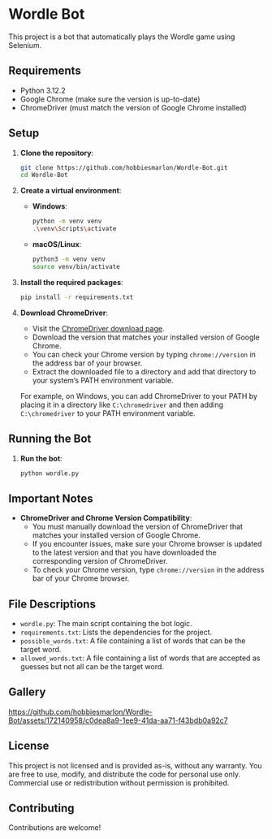# Wordle Bot

This project is a bot that automatically plays the Wordle game using Selenium.

## Requirements

- Python 3.12.2
- Google Chrome (make sure the version is up-to-date)
- ChromeDriver (must match the version of Google Chrome installed)

## Setup

1. **Clone the repository**:

   ```sh
   git clone https://github.com/hobbiesmarlon/Wordle-Bot.git
   cd Wordle-Bot
   ```

2. **Create a virtual environment**:

   - **Windows**:
     ```sh
     python -m venv venv
     .\venv\Scripts\activate
     ```
   - **macOS/Linux**:
     ```sh
     python3 -m venv venv
     source venv/bin/activate
     ```

3. **Install the required packages**:

   ```sh
   pip install -r requirements.txt
   ```

4. **Download ChromeDriver**:

   - Visit the [ChromeDriver download page](https://sites.google.com/chromium.org/driver/downloads).
   - Download the version that matches your installed version of Google Chrome.
   - You can check your Chrome version by typing `chrome://version` in the address bar of your browser.
   - Extract the downloaded file to a directory and add that directory to your system’s PATH environment variable.

   For example, on Windows, you can add ChromeDriver to your PATH by placing it in a directory like `C:\chromedriver` and then adding `C:\chromedriver` to your PATH environment variable.

## Running the Bot

1. **Run the bot**:
   ```sh
   python wordle.py
   ```

## Important Notes

- **ChromeDriver and Chrome Version Compatibility**:
  - You must manually download the version of ChromeDriver that matches your installed version of Google Chrome.
  - If you encounter issues, make sure your Chrome browser is updated to the latest version and that you have downloaded the corresponding version of ChromeDriver.
  - To check your Chrome version, type `chrome://version` in the address bar of your Chrome browser.

## File Descriptions

- `wordle.py`: The main script containing the bot logic.
- `requirements.txt`: Lists the dependencies for the project.
- `possible_words.txt`: A file containing a list of words that can be the target word.
- `allowed_words.txt`: A file containing a list of words that are accepted as guesses but not all can be the target word.

## Gallery


https://github.com/hobbiesmarlon/Wordle-Bot/assets/172140958/c0dea8a9-1ee9-41da-aa71-f43bdb0a92c7



## License

This project is not licensed and is provided as-is, without any warranty. You are free to use, modify, and distribute the code for personal use only. Commercial use or redistribution without permission is prohibited.

## Contributing

Contributions are welcome!
